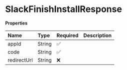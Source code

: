 # SlackFinishInstallResponse

**Properties**

| Name        | Type   | Required | Description |
| :---------- | :----- | :------- | :---------- |
| appId       | String | ✅       |             |
| code        | String | ✅       |             |
| redirectUrl | String | ❌       |             |
